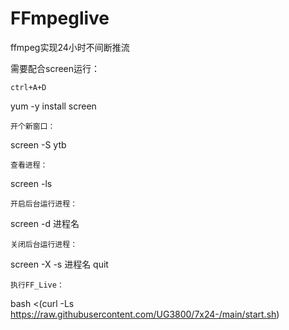 # FFmpeglive
ffmpeg实现24小时不间断推流

需要配合screen运行：
```
ctrl+A+D
```
yum -y install screen
```
开个新窗口：
```
screen -S ytb
```
查看进程：
```
screen -ls
```
开启后台运行进程：
```
screen -d 进程名
```
关闭后台运行进程：
```
screen -X -s 进程名 quit
```
执行FF_Live：
```
bash <(curl -Ls https://raw.githubusercontent.com/UG3800/7x24-/main/start.sh)
```
